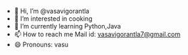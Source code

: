 - 👋 Hi, I’m @vasavigorantla
- 👀 I’m interested in cooking
- 🌱 I’m currently learning Python,Java
- 📫 How to reach me Mail id: vasavigorantla7@gmail.com
- 😄 Pronouns: vasu

<!---
vasavigorantla/vasavigorantla is a ✨ special ✨ repository because its `README.md` (this file) appears on your GitHub profile.
You can click the Preview link to take a look at your changes.
--->
